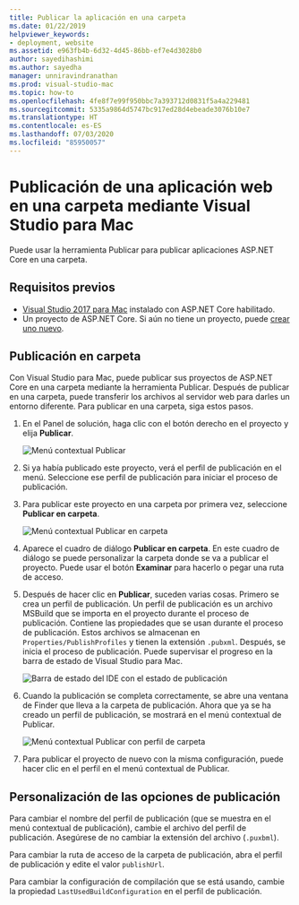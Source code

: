 ```yaml
---
title: Publicar la aplicación en una carpeta
ms.date: 01/22/2019
helpviewer_keywords:
- deployment, website
ms.assetid: e963fb4b-6d32-4d45-86bb-ef7e4d3028b0
author: sayedihashimi
ms.author: sayedha
manager: unniravindranathan
ms.prod: visual-studio-mac
ms.topic: how-to
ms.openlocfilehash: 4fe8f7e99f950bbc7a393712d0831f5a4a229481
ms.sourcegitcommit: 5335a9864d5747bc917ed28d4ebeade3076b10e7
ms.translationtype: HT
ms.contentlocale: es-ES
ms.lasthandoff: 07/03/2020
ms.locfileid: "85950057"
---
```

# <a name="publish-a-web-app-to-a-folder-using-visual-studio-for-mac"></a>Publicación de una aplicación web en una carpeta mediante Visual Studio para Mac

Puede usar la herramienta Publicar para publicar aplicaciones ASP.NET Core en una carpeta.

## <a name="prerequisites"></a>Requisitos previos

- [Visual Studio 2017 para Mac](https://visualstudio.microsoft.com/downloads/?utm_medium=microsoft&utm_source=docs.microsoft.com&utm_campaign=inline+link&utm_content=download+vs4mac2017) instalado con ASP.NET Core habilitado.
- Un proyecto de ASP.NET Core. Si aún no tiene un proyecto, puede [crear uno nuevo](/visualstudio/mac/create-new-projects?view=vsmac-2017).

## <a name="publish-to-folder"></a>Publicación en carpeta

Con Visual Studio para Mac, puede publicar sus proyectos de ASP.NET Core en una carpeta mediante la herramienta Publicar. Después de publicar en una carpeta, puede transferir los archivos al servidor web para darles un entorno diferente. Para publicar en una carpeta, siga estos pasos.

 1. En el Panel de solución, haga clic con el botón derecho en el proyecto y elija **Publicar**.

    ![Menú contextual Publicar](media/publish-context-menu.png)

 2. Si ya había publicado este proyecto, verá el perfil de publicación en el menú. Seleccione ese perfil de publicación para iniciar el proceso de publicación.

 3. Para publicar este proyecto en una carpeta por primera vez, seleccione **Publicar en carpeta**.

    ![Menú contextual Publicar en carpeta](media/publish-to-folder-context-menu.png)

 4. Aparece el cuadro de diálogo **Publicar en carpeta**. En este cuadro de diálogo se puede personalizar la carpeta donde se va a publicar el proyecto. Puede usar el botón **Examinar** para hacerlo o pegar una ruta de acceso.

 5. Después de hacer clic en **Publicar**, suceden varias cosas. Primero se crea un perfil de publicación. Un perfil de publicación es un archivo MSBuild que se importa en el proyecto durante el proceso de publicación. Contiene las propiedades que se usan durante el proceso de publicación. Estos archivos se almacenan en `Properties/PublishProfiles` y tienen la extensión `.pubxml`. Después, se inicia el proceso de publicación. Puede supervisar el progreso en la barra de estado de Visual Studio para Mac.

    ![Barra de estado del IDE con el estado de publicación](media/publish-to-folder-status-bar.png)

 6. Cuando la publicación se completa correctamente, se abre una ventana de Finder que lleva a la carpeta de publicación. Ahora que ya se ha creado un perfil de publicación, se mostrará en el menú contextual de Publicar.

    ![Menú contextual Publicar con perfil de carpeta](media/publish-context-menu-with-folder-profile.png)

 7. Para publicar el proyecto de nuevo con la misma configuración, puede hacer clic en el perfil en el menú contextual de Publicar.

## <a name="customize-publish-options"></a>Personalización de las opciones de publicación

Para cambiar el nombre del perfil de publicación (que se muestra en el menú contextual de publicación), cambie el archivo del perfil de publicación. Asegúrese de no cambiar la extensión del archivo (`.puxbml`).

Para cambiar la ruta de acceso de la carpeta de publicación, abra el perfil de publicación y edite el valor `publishUrl`.

Para cambiar la configuración de compilación que se está usando, cambie la propiedad `LastUsedBuildConfiguration` en el perfil de publicación.